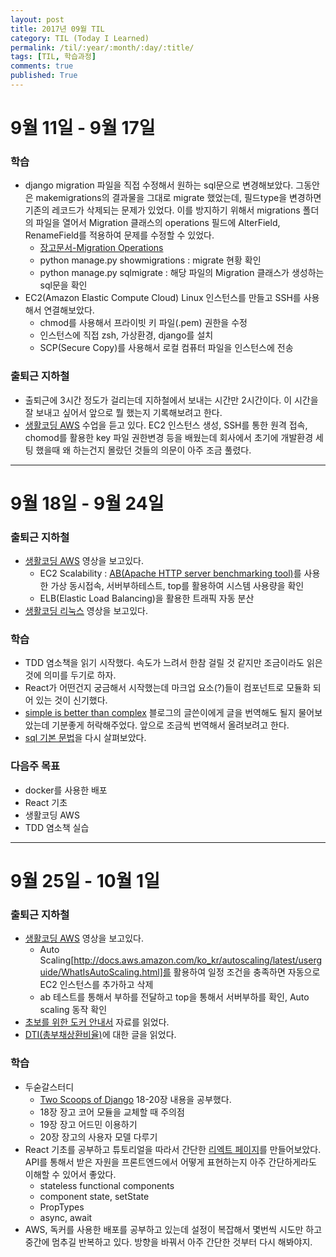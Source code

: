 ```yaml
---
layout: post
title: 2017년 09월 TIL
category: TIL (Today I Learned)
permalink: /til/:year/:month/:day/:title/
tags: [TIL, 학습과정]
comments: true
published: True
---
```


# 9월 11일 - 9월 17일

### 학습
- django migration 파일을 직접 수정해서 원하는 sql문으로 변경해보았다. 그동안은 makemigrations의 결과물을 그대로 migrate 했었는데, 필드type을 변경하면 기존의 레코드가 삭제되는 문제가 있었다. 이를 방지하기 위해서 migrations 폴더의 파일을 열어서 Migration 클래스의 operations 필드에 AlterField, RenameField를 적용하여 문제를 수정할 수 있었다.
  - [장고문서-Migration Operations](https://docs.djangoproject.com/ko/1.11/ref/migration-operations/)
  - python manage.py showmigrations <app-name> : migrate 현황 확인
  - python manage.py sqlmigrate <app-name> <file-name> : 해당 파일의 Migration 클래스가 생성하는 sql문을 확인
- EC2(Amazon Elastic Compute Cloud) Linux 인스턴스를 만들고 SSH를 사용해서 연결해보았다.
  - chmod를 사용해서 프라이빗 키 파일(.pem) 권한을 수정
  - 인스턴스에 직접 zsh, 가상환경, django를 설치
  - SCP(Secure Copy)를 사용해서 로컬 컴퓨터 파일을 인스턴스에 전송

### 출퇴근 지하철
- 출퇴근에 3시간 정도가 걸리는데 지하철에서 보내는 시간만 2시간이다. 이 시간을 잘 보내고 싶어서 앞으로 뭘 했는지 기록해보려고 한다.
- [생활코딩 AWS](https://opentutorials.org/course/2717/11268) 수업을 듣고 있다. EC2 인스턴스 생성, SSH를 통한 원격 접속, chomod를 활용한 key 파일 권한변경 등을 배웠는데 회사에서 초기에 개발환경 세팅 했을때 왜 하는건지 몰랐던 것들의 의문이 아주 조금 풀렸다.


---

# 9월 18일 - 9월 24일

### 출퇴근 지하철
- [생활코딩 AWS](https://opentutorials.org/course/2717/11268) 영상을 보고있다.
  - EC2 Scalability : [AB(Apache HTTP server benchmarking tool)](http://blog.hkwon.me/ab-apache-http-server-benchmarking-tool/)를 사용한 가상 동시접속, 서버부하테스트, top를 활용하여 시스템 사용량을 확인
  - ELB(Elastic Load Balancing)을 활용한 트래픽 자동 분산
- [생활코딩 리눅스](https://opentutorials.org/course/2598) 영상을 보고있다.

### 학습
- TDD 염소책을 읽기 시작했다. 속도가 느려서 한참 걸릴 것 같지만 조금이라도 읽은 것에 의미를 두기로 하자.
- React가 어떤건지 궁금해서 시작했는데 마크업 요소(?)들이 컴포넌트로 모듈화 되어 있는 것이 신기했다.
- [simple is better than complex](https://simpleisbetterthancomplex.com/) 블로그의 글쓴이에게 글을 번역해도 될지 물어보았는데 기분좋게 허락해주었다. 앞으로 조금씩 번역해서 올려보려고 한다.
- [sql 기본 문법](https://www.w3schools.com/sql/)을 다시 살펴보았다.

### 다음주 목표
- docker를 사용한 배포
- React 기초
- 생활코딩 AWS
- TDD 염소책 실습

---

# 9월 25일 - 10월 1일

### 출퇴근 지하철
- [생활코딩 AWS](https://opentutorials.org/course/2717/11268) 영상을 보고있다.
  - Auto Scaling[http://docs.aws.amazon.com/ko_kr/autoscaling/latest/userguide/WhatIsAutoScaling.html]를 활용하여 일정 조건을 충족하면 자동으로 EC2 인스턴스를 추가하고 삭제
  - ab 테스트를 통해서 부하를 전달하고 top을 통해서 서버부하를 확인, Auto scaling 동작 확인
- [초보를 위한 도커 안내서](https://subicura.com/2017/01/19/docker-guide-for-beginners-1.html) 자료를 읽었다.
- [DTI(총부채상환비율)](http://peregrinatio.tistory.com/18)에 대한 글을 읽었다.

### 학습
- 두숟갈스터디
  - [Two Scoops of Django](http://www.aladin.co.kr/shop/wproduct.aspx?ItemId=88857020) 18-20장 내용을 공부했다.
  - 18장 장고 코어 모듈을 교체할 때 주의점
  - 19장 장고 어드민 이용하기
  - 20장 장고의 사용자 모델 다루기
- React 기초를 공부하고 튜토리얼을 따라서 간단한 [리엑트 페이지](https://zehye.github.io/react_basic/)를 만들어보았다. API를 통해서 받은 자원을 프론트엔드에서 어떻게 표현하는지 아주 간단하게라도 이해할 수 있어서 좋았다.
  - stateless functional components
  - component state, setState
  - PropTypes
  - async, await
- AWS, 독커를 사용한 배포를 공부하고 있는데 설정이 복잡해서 몇번씩 시도만 하고 중간에 멈추길 반복하고 있다. 방향을 바꿔서 아주 간단한 것부터 다시 해봐야지.
